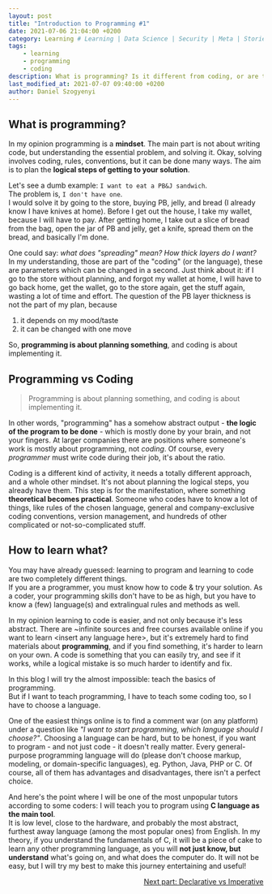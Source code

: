```yaml
---
layout: post
title: "Introduction to Programming #1"
date: 2021-07-06 21:04:00 +0200
category: Learning # Learning | Data Science | Security | Meta | Stories
tags:
    - learning
    - programming
    - coding
description: What is programming? Is it different from coding, or are they the same thing? How do you learn one or the other? I do not have the clearest and and most satisfying answers ever, but I am trying to clarify things in this article.
last_modified_at: 2021-07-07 09:40:00 +0200
author: Daniel Szogyenyi
---
```


## What is programming?

In my opinion programming is a **mindset**. The main part is not about writing code, but understanding the essential problem, and solving it. Okay, solving involves coding, rules, conventions, but it can be done many ways. The aim is to plan the **logical steps of getting to your solution**.  

Let's see a dumb example: `I want to eat a PB&J sandwich`.  
The problem is, `I don't have one`.  
I would solve it by going to the store, buying PB, jelly, and bread (I already know I have knives at home). Before I get out the house, I take my wallet, because I will have to pay. After getting home, I take out a slice of bread from the bag, open the jar of PB and jelly, get a knife, spread them on the bread, and basically I'm done.

One could say: _what does "spreading" mean? How thick layers do I want?_  
In my understanding, those are part of the "coding" (or the language), these are parameters which can be changed in a second. Just think about it: if I go to the store without planning, and forgot my wallet at home, I will have to go back home, get the wallet, go to the store again, get the stuff again, wasting a lot of time and effort. The question of the PB layer thickness is not the part of my plan, because

1. it depends on my mood/taste
2. it can be changed with one move

So, **programming is about planning something**, and coding is about implementing it.

## Programming vs Coding

> Programming is about planning something, and coding is about implementing it.

In other words, "programming" has a somehow abstract output - **the logic of the program to be done** - which is mostly done by your brain, and not your fingers. At larger companies there are positions where someone's work is mostly about programming, not _coding_. Of course, every _programmer_ must write code during their job, it's about the ratio.

Coding is a different kind of activity, it needs a totally different approach, and a whole other mindset. It's not about planning the logical steps, you already have them. This step is for the manifestation, where something **theoretical becomes practical**. Someone who codes have to know a lot of things, like rules of the chosen language, general and company-exclusive coding conventions, version management, and hundreds of other complicated or not-so-complicated stuff.

## How to learn what?

You may have already guessed: learning to program and learning to code are two completely different things.  
If you are a programmer, you must know how to code & try your solution. As a coder, your programming skills don't have to be as high, but you have to know a (few) language(s) and extralingual rules and methods as well.

In my opinion learning to code is easier, and not only because it's less abstract. There are ~infinite sources and free courses available online if you want to learn &lt;insert any language here&gt;, but it's extremely hard to find materials about **programming**, and if you find something, it's harder to learn on your own. A code is something that you can easily try, and see if it works, while a logical mistake is so much harder to identify and fix.

In this blog I will try the almost impossible: teach the basics of programming.  
But if I want to teach programming, I have to teach some coding too, so I have to choose a language.

One of the easiest things online is to find a comment war (on any platform) under a question like _"I want to start programming, which language should I choose?"_. Choosing a language can be hard, but to be honest, if you want to program - and not just code - it doesn't really matter. Every general-purpose programming language will do (please don't choose markup, modeling, or domain-specific languages), eg. Python, Java, PHP or C. Of course, all of them has advantages and disadvantages, there isn't a perfect choice.

And here's the point where I will be one of the most unpopular tutors according to some coders: I will teach you to program using **C language as the main tool**.  
It is low level, close to the hardware, and probably the most abstract, furthest away language (among the most popular ones) from English. In my theory, if you understand the fundamentals of C, it will be a piece of cake to learn any other programming language, as you will **not just know, but understand** what's going on, and what does the computer do. It will not be easy, but I will try my best to make this journey entertaining and useful!

<div style="text-align: right;"><a href="https://szogyenyid.github.io/learning/2021/07/07/decla-vs-imper.html">Next part: Declarative vs Imperative</a></div>